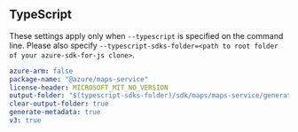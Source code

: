 ## TypeScript

These settings apply only when `--typescript` is specified on the command line.
Please also specify `--typescript-sdks-folder=<path to root folder of your azure-sdk-for-js clone>`.

``` yaml $(typescript)
azure-arm: false
package-name: "@azure/maps-service"
license-header: MICROSOFT_MIT_NO_VERSION
output-folder: "$(typescript-sdks-folder)/sdk/maps/maps-service/generated"
clear-output-folder: true
generate-metadata: true
v3: true
```
